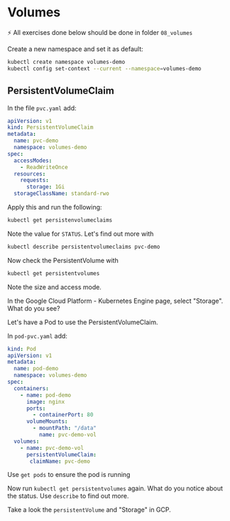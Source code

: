 # Volumes

⚡️ All exercises done below should be done in folder `08_volumes`

Create a new namespace and set it as default:

```sh
kubectl create namespace volumes-demo
kubectl config set-context --current --namespace=volumes-demo
```

## PersistentVolumeClaim

In the file `pvc.yaml` add:

```yaml
apiVersion: v1
kind: PersistentVolumeClaim
metadata:
  name: pvc-demo
  namespace: volumes-demo
spec:
  accessModes:
    - ReadWriteOnce
  resources:
    requests:
      storage: 1Gi
  storageClassName: standard-rwo
```

Apply this and run the following:

```sh
kubectl get persistenvolumeclaims
```

Note the value for `STATUS`. Let's find out more with

```sh
kubectl describe persistentvolumeclaims pvc-demo
```

Now check the PersistentVolume with

```sh
kubectl get persistentvolumes
```

Note the size and access mode.

In the Google Cloud Platform - Kubernetes Engine page, select "Storage". What do you see?

Let's have a Pod to use the PersistentVolumeClaim.

In `pod-pvc.yaml` add:

```yaml
kind: Pod
apiVersion: v1
metadata:
  name: pod-demo
  namespace: volumes-demo
spec:
  containers:
    - name: pod-demo
      image: nginx
      ports:
        - containerPort: 80
      volumeMounts:
        - mountPath: "/data"
          name: pvc-demo-vol
  volumes:
    - name: pvc-demo-vol
      persistentVolumeClaim:
       claimName: pvc-demo
```

Use `get pods` to ensure the pod is running

Now run `kubectl get persistentvolumes` again.  What do you notice about the status.  Use `describe` to find out more.

Take a look the `persistentVolume` and "Storage" in GCP.
